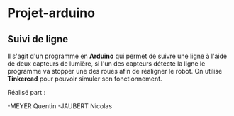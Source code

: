 Projet-arduino  
=
Suivi de ligne
-



Il s'agit d'un programme en **Arduino** qui permet de suivre une ligne à l'aide de deux capteurs de lumière, si l'un des capteurs détecte la ligne le programme va stopper une des roues afin de réaligner le robot.
On utilise **Tinkercad** pour pouvoir simuler son fonctionnement.

Réalisé part :

-MEYER Quentin
-JAUBERT Nicolas

